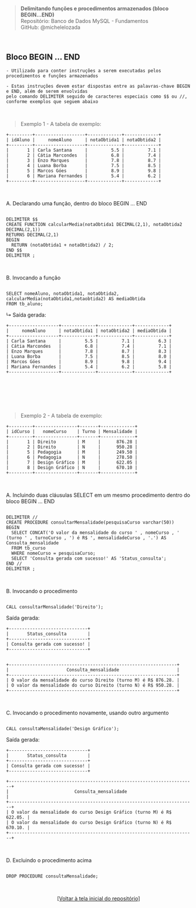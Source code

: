 > **Delimitando funções e procedimentos armazenados (bloco BEGIN...END)**  
> Repositório: Banco de Dados MySQL - Fundamentos  
> GitHub: @michelelozada
&nbsp;
     
&nbsp;  
## Bloco BEGIN ... END
```
- Utilizado para conter instruções a serem executadas pelos procedimentos e funções armazenados

- Estas instruções devem estar dispostas entre as palavras-chave BEGIN e END, além de serem envolvidas 
pelo comando DELIMITER seguido de caracteres especiais como $$ ou //, conforme exemplos que seguem abaixo
```
     
&nbsp;  

> Exemplo 1 -  A tabela de exemplo:
```
+---------+-------------------+-------------+-------------+
| idAluno |     nomeAluno     | notaObtida1 | notaObtida2 |
+---------+-------------------+-------------+-------------+
|       1 | Carla Santana     |         5.5 |         7.1 |
|       2 | Cátia Marcondes   |         6.8 |         7.4 |
|       3 | Enzo Marques      |         7.8 |         8.7 |
|       4 | Luana Borba       |         7.5 |         8.5 |
|       5 | Marcos Góes       |         8.9 |         9.8 |
|       6 | Mariana Fernandes |         5.4 |         6.2 |
+---------+-------------------+-------------+-------------+
```

&nbsp;   

A. Declarando uma função, dentro do bloco BEGIN ... END
```mysql

DELIMITER $$ 
CREATE FUNCTION calcularMedia(notaObtida1 DECIMAL(2,1), notaObtida2 DECIMAL(2,1))
RETURNS DECIMAL(2,1)
BEGIN   
  RETURN (notaObtida1 + notaObtida2) / 2;
END $$
DELIMITER ;
```

&nbsp;

B. Invocando a função
```mysql

SELECT nomeAluno, notaObtida1, notaObtida2, calcularMedia(notaObtida1,notaobtida2) AS mediaObtida
FROM tb_aluno;
````

↳ Saída gerada:  
```
+-------------------+-------------+-------------+-------------+
|     nomeAluno     | notaObtida1 | notaObtida2 | mediaObtida |
+-------------------+-------------+-------------+-------------+
| Carla Santana     |         5.5 |         7.1 |         6.3 |
| Cátia Marcondes   |         6.8 |         7.4 |         7.1 |
| Enzo Marques      |         7.8 |         8.7 |         8.3 |
| Luana Borba       |         7.5 |         8.5 |         8.0 |
| Marcos Góes       |         8.9 |         9.8 |         9.4 |
| Mariana Fernandes |         5.4 |         6.2 |         5.8 |
+-------------------+-------------+-------------+-------------+
```

&nbsp;  
----
&nbsp; 

> Exemplo 2 - A tabela de exemplo:
```
+---------+----------------+-------+-------------+
| idCurso |   nomeCurso    | Turno | Mensalidade |
+---------+----------------+-------+-------------+
|       1 | Direito        | M     |      876.28 |
|       2 | Direito        | N     |      950.28 |
|       5 | Pedagogia      | M     |      249.50 |
|       6 | Pedagogia      | N     |      278.50 |
|       7 | Design Gráfico | M     |      622.05 |
|       8 | Design Gráfico | N     |      670.10 |
+---------+----------------+-------+-------------+
```

&nbsp;
  
A. Incluindo duas cláusulas SELECT em um mesmo procedimento dentro do bloco BEGIN ... END
```mysql

DELIMITER //  
CREATE PROCEDURE consultarMensalidade(pesquisaCurso varchar(50))
BEGIN
  SELECT CONCAT('O valor da mensalidade do curso ' , nomeCurso , ' (turno ' , turnoCurso , ') é R$ ', mensalidadeCurso , '.') AS Consulta_mensalidade
  FROM tb_curso
  WHERE nomeCurso = pesquisaCurso;
  SELECT 'Consulta gerada com sucesso!' AS 'Status_consulta';
END //
DELIMITER ;  
```

&nbsp;  

B. Invocando o procedimento
```mysql

CALL consultarMensalidade('Direito');
```
Saída gerada:  
```
+------------------------------+
|       Status_consulta        |
+------------------------------+
| Consulta gerada com sucesso! |
+------------------------------+


+----------------------------------------------------------------+
|                      Consulta_mensalidade                      |
+----------------------------------------------------------------+
| O valor da mensalidade do curso Direito (turno M) é R$ 876.28. |
| O valor da mensalidade do curso Direito (turno N) é R$ 950.28. |
+----------------------------------------------------------------+
```

&nbsp;

C. Invocando o procedimento novamente, usando outro argumento
```mysql

CALL consultaMensalidade('Design Gráfico');
```
Saída gerada:  
```
+------------------------------+
|       Status_consulta        |
+------------------------------+
| Consulta gerada com sucesso! |
+------------------------------+

+-----------------------------------------------------------------------+
|                         Consulta_mensalidade                          |
+-----------------------------------------------------------------------+
| O valor da mensalidade do curso Design Gráfico (turno M) é R$ 622.05. |
| O valor da mensalidade do curso Design Gráfico (turno N) é R$ 670.10. |
+-----------------------------------------------------------------------+
```

&nbsp;
   
D. Excluindo o procedimento acima
```mysql

DROP PROCEDURE consultaMensalidade;
```

&nbsp;

<div align="center">
<a href="https://github.com/michelelozada/MySQL-Study-Notes">[Voltar à tela inicial do repositório]</a>
</div>